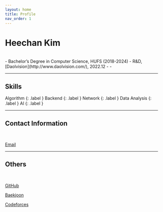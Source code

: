 ```yaml
---
layout: home
title: Profile
nav_order: 1
---
```


# Heechan Kim

<br/>
- Bachelor’s Degree in Computer Science, HUFS (2018-2024)
- R&D, [Daolvision](http://www.daolvision.com/), 2022.12 - 
- 

---

## Skills
Algorithm
{: .label }
Backend
{: .label }
Network
{: .label }
Data Analysis
{: .label }
AI
{: .label }

---

## Contact Information

<br/>

[Email](mailto:caphile98@gmail.com)

---

## Others

<br/>

[GitHub](https://github.com/Caphile)

[Baekjoon](https://www.acmicpc.net/user/caphile98)

[Codeforces](https://codeforces.com/profile/caphile98)